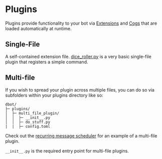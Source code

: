 # Plugins
Plugins provide functionality to your bot via [Extensions](https://docs.pycord.dev/en/stable/ext/commands/extensions.html) and [Cogs](https://docs.pycord.dev/en/stable/ext/commands/cogs.html) that are loaded automatically at runtime.

## Single-File
A self-contained extension file. [dice_roller.py](/plugins/dice_roller.py) is a very basic single-file plugin that registers a simple command.

## Multi-file
If you wish to spread your plugin across multiple files, you can do so via subfolders within your plugins directory like so:

```
dbot/
├─ plugins/
│  ├─ multi_file_plugin/
│  │  ├─ __init__.py
│  │  ├─ do_stuff.py
|  |  ├─ config.toml
```

Check out the [recurring message scheduler](/plugins/recurring_messages) for an example of a multi-file plugin.

`__init__.py` is the required entry point for multi-file plugins.

